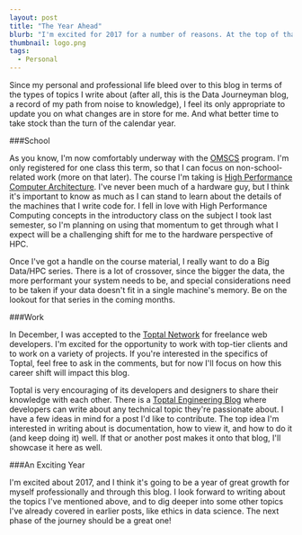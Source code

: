 ```yaml
---
layout: post
title: "The Year Ahead"
blurb: "I'm excited for 2017 for a number of reasons. At the top of that list are a few new opportunities I'll update you on here."
thumbnail: logo.png
tags: 
  - Personal
---
```


Since my personal and professional life bleed over to this blog in terms of the types of topics I write about (after all, this is the Data Journeyman blog, a record of my path from noise to knowledge), I feel its only appropriate to update you on what changes are in store for me. And what better time to take stock than the turn of the calendar year.

###School

As you know, I'm now comfortably underway with the [OMSCS](http://www.omscs.gatech.edu) program. I'm only registered for one class this term, so that I can focus on non-school-related work (more on that later). The course I'm taking is [High Performance Computer Architecture](http://www.omscs.gatech.edu/cs-6290-high-performance-computer-architecture). I've never been much of a hardware guy, but I think it's important to know as much as I can stand to learn about the details of the machines that I write code for. I fell in love with High Performance Computing concepts in the introductory class on the subject I took last semester, so I'm planning on using that momentum to get through what I expect will be a challenging shift for me to the hardware perspective of HPC.

Once I've got a handle on the course material, I really want to do a Big Data/HPC series. There is a lot of crossover, since the bigger the data, the more performant your system needs to be, and special considerations need to be taken if your data doesn't fit in a single machine's memory. Be on the lookout for that series in the coming months.

###Work

In December, I was accepted to the [Toptal Network](https://www.toptal.com) for freelance web developers. I'm excited for the opportunity to work with top-tier clients and to work on a variety of projects. If you're interested in the specifics of Toptal, feel free to ask in the comments, but for now I'll focus on how this career shift will impact this blog.

Toptal is very encouraging of its developers and designers to share their knowledge with each other. There is a [Toptal Engineering Blog](https://www.toptal.com/developers/blog) where developers can write about any technical topic they're passionate about. I have a few ideas in mind for a post I'd like to contribute. The top idea I'm interested in writing about is documentation, how to view it, and how to do it (and keep doing it) well. If that or another post makes it onto that blog, I'll showcase it here as well.

###An Exciting Year

I'm excited about 2017, and I think it's going to be a year of great growth for myself professionally and through this blog. I look forward to writing about the topics I've mentioned above, and to dig deeper into some other topics I've already covered in earlier posts, like ethics in data science. The next phase of the journey should be a great one!